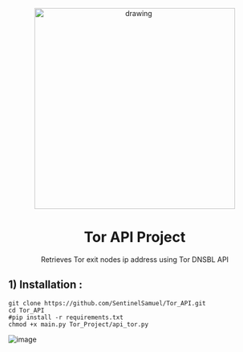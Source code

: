 <p align="center">
    <img src="https://user-images.githubusercontent.com/114468569/236483898-d9d94370-3a77-4262-8349-f592b859f3f9.png" alt="drawing" style="width:400px;">
</p>

<div align="center">
    <h1> 
        Tor API Project 
    </h1>
</div>


<p align="center">
    Retrieves Tor exit nodes ip address using Tor DNSBL API <br/>
</p>

## 1) Installation : 
```
git clone https://github.com/SentinelSamuel/Tor_API.git
cd Tor_API
#pip install -r requirements.txt
chmod +x main.py Tor_Project/api_tor.py
```
![image](https://github.com/SentinelSamuel/Tor_API/assets/114468569/e53471cf-c225-44e4-a637-c99c44d83646)

